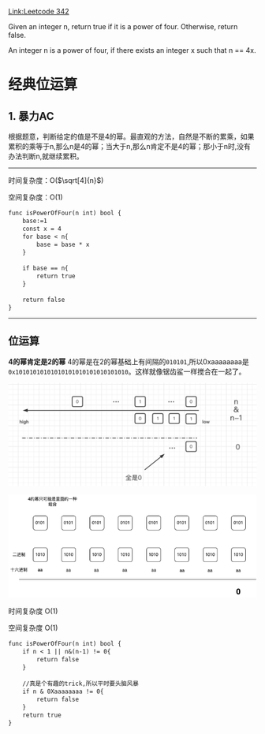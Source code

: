 [Link:Leetcode 342](https://leetcode.cn/problems/power-of-four/)

Given an integer n, return true if it is a power of four. Otherwise, return false.

An integer n is a power of four, if there exists an integer x such that n == 4x.

# 经典位运算

## 1. 暴力AC
根据题意，判断给定的值是不是4的幂。最直观的方法，自然是不断的累乘，如果累积的乘等于n,那么n是4的幂；当大于n,那么n肯定不是4的幂；那小于n时,没有办法判断n,就继续累积。

---
时间复杂度：O($\sqrt[4]{n}$)

空间复杂度：O(1)

```
func isPowerOfFour(n int) bool {
    base:=1
    const x = 4
    for base < n{
        base = base * x
    }

    if base == n{
        return true
    }

    return false
}
```

---

## 位运算
**4的幂肯定是2的幂**
4的幂是在2的幂基础上有间隔的`010101`,所以0xaaaaaaaa是`0x10101010101010101010101010101010`。这样就像锯齿鲨一样搅合在一起了。

![2的幂解](./231.bitwise.png)

![4的幂解](./342.bitwise.png)

时间复杂度 O(1)

空间复杂度 O(1)
```
func isPowerOfFour(n int) bool {
    if n < 1 || n&(n-1) != 0{
        return false
    } 
    
    //真是个有趣的trick,所以平时要头脑风暴
    if n & 0Xaaaaaaaa != 0{
        return false
    }
    return true
}

```